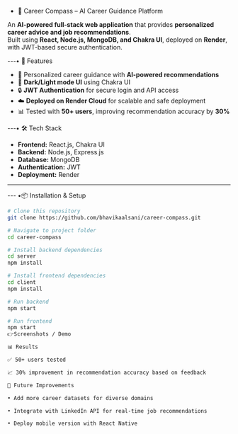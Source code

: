 - 🚀 Career Compass – AI Career Guidance Platform  

An **AI-powered full-stack web application** that provides **personalized career advice and job recommendations**.  
Built using **React, Node.js, MongoDB, and Chakra UI**, deployed on **Render**, with JWT-based secure authentication.  

---• 🔹 Features  
- 🎯 Personalized career guidance with **AI-powered recommendations**  
- 🌙 **Dark/Light mode UI** using Chakra UI  
- 🔒 **JWT Authentication** for secure login and API access  
- ☁️ **Deployed on Render Cloud** for scalable and safe deployment  
- 📊 Tested with **50+ users**, improving recommendation accuracy by **30%**  

---• 🛠 Tech Stack  
- **Frontend:** React.js, Chakra UI  
- **Backend:** Node.js, Express.js  
- **Database:** MongoDB  
- **Authentication:** JWT  
- **Deployment:** Render  

---

--- •📦 Installation & Setup  

```bash
# Clone this repository
git clone https://github.com/bhavikaalsani/career-compass.git

# Navigate to project folder
cd career-compass

# Install backend dependencies
cd server
npm install

# Install frontend dependencies
cd client
npm install

# Run backend
npm start

# Run frontend
npm start
👉Screenshots / Demo

📊 Results

✅ 50+ users tested

📈 30% improvement in recommendation accuracy based on feedback

🚀 Future Improvements

• Add more career datasets for diverse domains

• Integrate with LinkedIn API for real-time job recommendations

• Deploy mobile version with React Native

